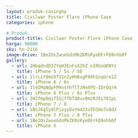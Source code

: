 ```yaml
---
layout: produk-casinghp
title: Civilwar Poster Flare iPhone Case
categories: iphone

# Produk
product-title: Civilwar Poster Flare iPhone Case
harga: 90000
sku: hn-2116
image-drive: 1Be2Os2wueGdsMkZKRsRyeDFrFD9nhb0f
gallery:
  - url: 1HbqdndD3ZYqH3EnFsXZhZ_nIRUaUKNYz
    title: iPhone 5 / 5s / SE
  - url: 1lrLir9mUXfSInZyHH6ugF0Xh1oqUro1Z
    title: iPhone 6 / 6s
  - url: 1l9IMqNdpFPRnsYhTlTzReXPV-IDrQqrH
    title: iPhone 6 Plus / 6s Plus
  - url: 1WJfmp0qifIGjffbTQ0vx0mcRJEL781pL
    title: iPhone 7 / 8
  - url: 1BSJ6gIy9lPivyyDvYm42JsFU1HoTv8dJ
    title: iPhone 7 Plus / 8 Plus
  - url: 1Be2Os2wueGdsMkZKRsRyeDFrFD9nhb0f
    title: iPhone X
---
```

